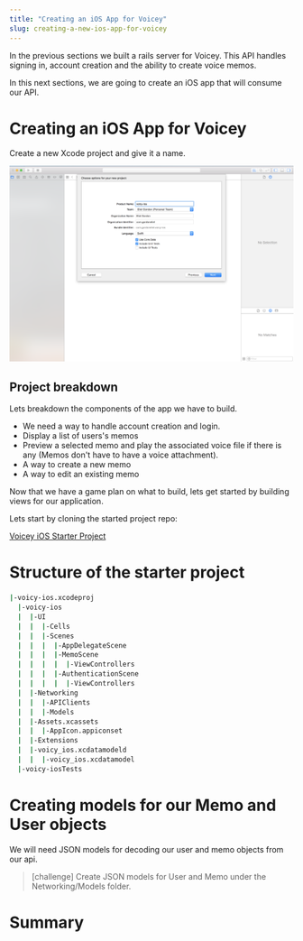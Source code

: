 ```yaml
---
title: "Creating an iOS App for Voicey"
slug: creating-a-new-ios-app-for-voicey
---
```


In the previous sections we built a rails server for Voicey. This API handles signing in, account creation and the ability to create voice memos.

In this next sections, we are going to create an iOS app that will consume our API.

# Creating an iOS App for Voicey

Create a new Xcode project and give it a name.

![Xcode New](assets/xcode-new.png)

## Project breakdown

Lets breakdown the components of the app we have to build.

- We need a way to handle account creation and login.
- Display a list of users's memos
- Preview a selected memo and play the associated voice file if there is any (Memos don't have to have a voice attachment).
- A way to create a new memo
- A way to edit an existing memo

Now that we have a game plan on what to build, lets get started by building views for our application.

Lets start by cloning the started project repo:

[Voicey iOS Starter Project](https://github.com/Product-College-Labs/voicey-ios-starter)

# Structure of the starter project

```bash
|-voicy-ios.xcodeproj
  |-voicy-ios
  |  |-UI
  |  |  |-Cells
  |  |  |-Scenes
  |  |  |  |-AppDelegateScene
  |  |  |  |-MemoScene
  |  |  |  |  |-ViewControllers
  |  |  |  |-AuthenticationScene
  |  |  |  |  |-ViewControllers
  |  |-Networking
  |  |  |-APIClients
  |  |  |-Models
  |  |-Assets.xcassets
  |  |  |-AppIcon.appiconset
  |  |-Extensions
  |  |-voicy_ios.xcdatamodeld
  |  |  |-voicy_ios.xcdatamodel
  |-voicy-iosTests
```

# Creating models for our Memo and User objects

We will need JSON models for decoding our user and memo objects from our api.

> [challenge]
> Create JSON models for User and Memo under the Networking/Models folder.
>

# Summary
